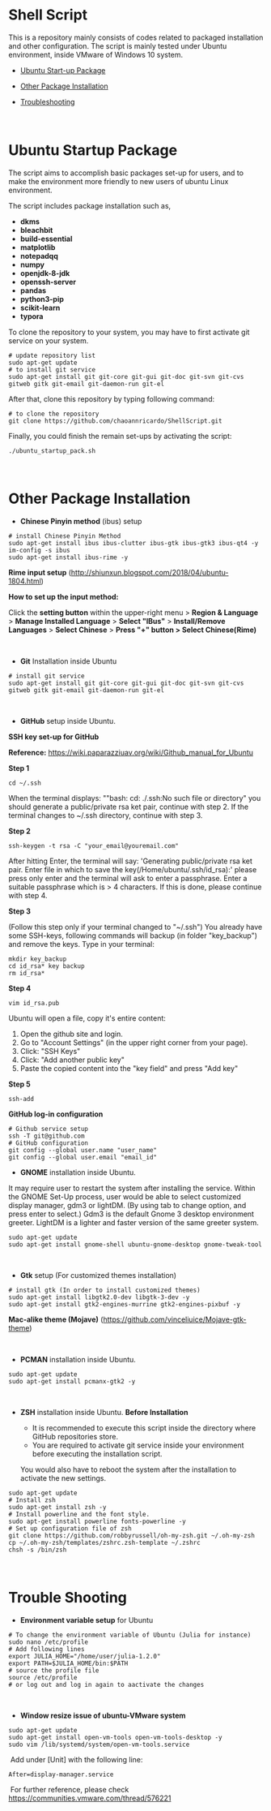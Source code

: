 # Shell Script

This is a repository mainly consists of codes related to packaged installation and other configuration. The script is mainly tested under Ubuntu environment, inside VMware of Windows 10 system.

* [Ubuntu Start-up Package](#ubuntu-startup-package)

* [Other Package Installation](#other-package-installation)
* [Troubleshooting](#troubleshooting)

<br>

# Ubuntu Startup Package

The script aims to accomplish basic packages set-up for users, and to make the environment more friendly to new users of ubuntu Linux environment. 

The script includes package installation such as,
* **dkms**
* **bleachbit**
* **build-essential**
* **matplotlib**
* **notepadqq**
* **numpy**
* **openjdk-8-jdk**
* **openssh-server**
* **pandas**
* **python3-pip**
* **scikit-learn**
* **typora**

To clone the repository to your system, you may have to first activate git service on your system. 

```shell
# update repository list
sudo apt-get update
# to install git service
sudo apt-get install git git-core git-gui git-doc git-svn git-cvs gitweb gitk git-email git-daemon-run git-el
```
After that,  clone this repository by typing following command:

```shell
# to clone the repository
git clone https://github.com/chaoannricardo/ShellScript.git
```

Finally, you could finish the remain set-ups by activating the script:

```shell
./ubuntu_startup_pack.sh
```

<br>

# Other Package Installation
* **Chinese Pinyin method** (ibus) setup

```shell
# install Chinese Pinyin Method
sudo apt-get install ibus ibus-clutter ibus-gtk ibus-gtk3 ibus-qt4 -y
im-config -s ibus
sudo apt-get install ibus-rime -y
```

**Rime input setup** (http://shiunxun.blogspot.com/2018/04/ubuntu-1804.html)

**How to set up the input method:**

Click the **setting button** within the upper-right menu >  **Region & Language** > **Manage Installed Language** > **Select "IBus"** > **Install/Remove Languages** > **Select Chinese** > **Press "+" button > Select Chinese(Rime)** 

<br>

* **Git** Installation inside Ubuntu

```shell
# install git service
sudo apt-get install git git-core git-gui git-doc git-svn git-cvs gitweb gitk git-email git-daemon-run git-el
```

<br>

* **GitHub** setup inside Ubuntu.

**SSH key set-up for GitHub**

**Reference:** https://wiki.paparazziuav.org/wiki/Github_manual_for_Ubuntu

**Step 1**

```shell
cd ~/.ssh
```

When the terminal displays: ""bash: cd: ./.ssh:No such file or  directory" you should generate a public/private rsa ket pair, continue  with step 2.  If the terminal changes to ~/.ssh directory, continue with step 3.

**Step 2**

```shell
ssh-keygen -t rsa -C "your_email@youremail.com"
```

After hitting Enter, the terminal will say: 'Generating  public/private rsa ket pair. Enter file in which to save the  key(/Home/ubuntu/.ssh/id_rsa):' please press only enter and the terminal will ask to enter a passphrase. Enter a suitable passphrase which is > 4 characters. If this is done, please continue with step 4.

**Step 3**

(Follow this step only if your terminal changed to "~/.ssh") 
 You  already have some SSH-keys, following commands will backup (in folder  "key_backup") and remove the keys. Type in your terminal: 

```shell
mkdir key_backup
cd id_rsa* key backup
rm id_rsa*
```

**Step 4**

```shell
vim id_rsa.pub
```

Ubuntu will open a file, copy it's entire content:

1.  Open the github site and login.
2.  Go to "Account Settings" (in the upper right corner from your page).
3.  Click: "SSH Keys"
4.  Click: "Add another public key" 
5.  Paste the copied content into the "key field" and press "Add key" 

**Step 5**

```shell
ssh-add
```

**GitHub log-in configuration**

```shell
# Github service setup
ssh -T git@github.com
# GitHub configuration
git config --global user.name "user_name"
git config --global user.email "email_id"
```

<be>

* **GNOME** installation inside Ubuntu.

It may require user to restart the system after installing the service. Within the GNOME Set-Up process, user would be able to select customized display manager, gdm3 or lightDM. (By using tab to change option, and press enter to select.) Gdm3 is the default Gnome 3 desktop environment greeter.  LightDM is a lighter and faster version of the same greeter system.

```Shell
sudo apt-get update
sudo apt-get install gnome-shell ubuntu-gnome-desktop gnome-tweak-tool
```
<br>

* **Gtk** setup (For customized themes installation)

```shell
# install gtk (In order to install customized themes)
sudo apt-get install libgtk2.0-dev libgtk-3-dev -y
sudo apt-get install gtk2-engines-murrine gtk2-engines-pixbuf -y
```

**Mac-alike theme (Mojave)** (https://github.com/vinceliuice/Mojave-gtk-theme)

<br>

* **PCMAN** installation inside Ubuntu.

```shell
sudo apt-get update
sudo apt-get install pcmanx-gtk2 -y
```

<br>

* **ZSH** installation inside Ubuntu.
**Before Installation**
  
  * It is recommended to execute this script inside the directory where GitHub repositories store.
  * You are required to activate git service inside your environment before executing the installation script.
  
  You would also have to reboot the system after the installation to activate the new settings.

```Shell
sudo apt-get update
# Install zsh
sudo apt-get install zsh -y
# Install powerline and the font style. 
sudo apt-get install powerline fonts-powerline -y
# Set up configuration file of zsh
git clone https://github.com/robbyrussell/oh-my-zsh.git ~/.oh-my-zsh
cp ~/.oh-my-zsh/templates/zshrc.zsh-template ~/.zshrc
chsh -s /bin/zsh
```

<br>

# Trouble Shooting

* **Environment variable setup** for Ubuntu

```shell
# To change the environment variable of Ubuntu (Julia for instance)
sudo nano /etc/profile
# Add following lines
export JULIA_HOME="/home/user/julia-1.2.0"
export PATH=$JULIA_HOME/bin:$PATH
# source the profile file
source /etc/profile
# or log out and log in again to aactivate the changes
```

<br>

* **Window resize issue of ubuntu-VMware system**

```shell
sudo apt-get update
sudo apt-get install open-vm-tools open-vm-tools-desktop -y
sudo vim /lib/systemd/system/open-vm-tools.service
```

​	Add under [Unit] with the following line:

```
After=display-manager.service
```

​	For further reference, please check https://communities.vmware.com/thread/576221

<br>